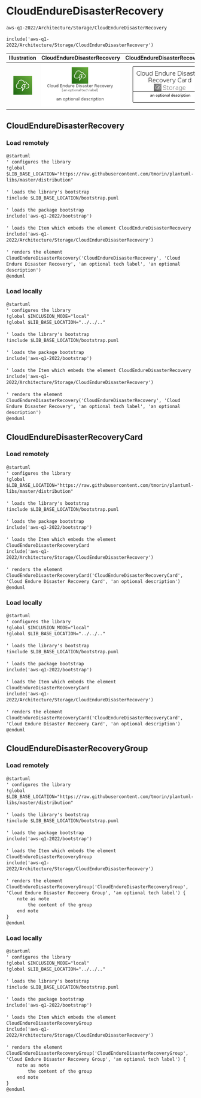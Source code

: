 # CloudEndureDisasterRecovery


```text
aws-q1-2022/Architecture/Storage/CloudEndureDisasterRecovery
```

```text
include('aws-q1-2022/Architecture/Storage/CloudEndureDisasterRecovery')
```



| Illustration | CloudEndureDisasterRecovery | CloudEndureDisasterRecoveryCard | CloudEndureDisasterRecoveryGroup |
| :---: | :---: | :---: | :---: |
| ![illustration for Illustration](../../../aws-q1-2022/Architecture/Storage/CloudEndureDisasterRecovery.png) | ![illustration for CloudEndureDisasterRecovery](../../../aws-q1-2022/Architecture/Storage/CloudEndureDisasterRecovery.Local.png) | ![illustration for CloudEndureDisasterRecoveryCard](../../../aws-q1-2022/Architecture/Storage/CloudEndureDisasterRecoveryCard.Local.png) | ![illustration for CloudEndureDisasterRecoveryGroup](../../../aws-q1-2022/Architecture/Storage/CloudEndureDisasterRecoveryGroup.Local.png) |




## CloudEndureDisasterRecovery

### Load remotely
```plantuml
@startuml
' configures the library
!global $LIB_BASE_LOCATION="https://raw.githubusercontent.com/tmorin/plantuml-libs/master/distribution"

' loads the library's bootstrap
!include $LIB_BASE_LOCATION/bootstrap.puml

' loads the package bootstrap
include('aws-q1-2022/bootstrap')

' loads the Item which embeds the element CloudEndureDisasterRecovery
include('aws-q1-2022/Architecture/Storage/CloudEndureDisasterRecovery')

' renders the element
CloudEndureDisasterRecovery('CloudEndureDisasterRecovery', 'Cloud Endure Disaster Recovery', 'an optional tech label', 'an optional description')
@enduml
```

### Load locally
```plantuml
@startuml
' configures the library
!global $INCLUSION_MODE="local"
!global $LIB_BASE_LOCATION="../../.."

' loads the library's bootstrap
!include $LIB_BASE_LOCATION/bootstrap.puml

' loads the package bootstrap
include('aws-q1-2022/bootstrap')

' loads the Item which embeds the element CloudEndureDisasterRecovery
include('aws-q1-2022/Architecture/Storage/CloudEndureDisasterRecovery')

' renders the element
CloudEndureDisasterRecovery('CloudEndureDisasterRecovery', 'Cloud Endure Disaster Recovery', 'an optional tech label', 'an optional description')
@enduml
```

## CloudEndureDisasterRecoveryCard

### Load remotely
```plantuml
@startuml
' configures the library
!global $LIB_BASE_LOCATION="https://raw.githubusercontent.com/tmorin/plantuml-libs/master/distribution"

' loads the library's bootstrap
!include $LIB_BASE_LOCATION/bootstrap.puml

' loads the package bootstrap
include('aws-q1-2022/bootstrap')

' loads the Item which embeds the element CloudEndureDisasterRecoveryCard
include('aws-q1-2022/Architecture/Storage/CloudEndureDisasterRecovery')

' renders the element
CloudEndureDisasterRecoveryCard('CloudEndureDisasterRecoveryCard', 'Cloud Endure Disaster Recovery Card', 'an optional description')
@enduml
```

### Load locally
```plantuml
@startuml
' configures the library
!global $INCLUSION_MODE="local"
!global $LIB_BASE_LOCATION="../../.."

' loads the library's bootstrap
!include $LIB_BASE_LOCATION/bootstrap.puml

' loads the package bootstrap
include('aws-q1-2022/bootstrap')

' loads the Item which embeds the element CloudEndureDisasterRecoveryCard
include('aws-q1-2022/Architecture/Storage/CloudEndureDisasterRecovery')

' renders the element
CloudEndureDisasterRecoveryCard('CloudEndureDisasterRecoveryCard', 'Cloud Endure Disaster Recovery Card', 'an optional description')
@enduml
```

## CloudEndureDisasterRecoveryGroup

### Load remotely
```plantuml
@startuml
' configures the library
!global $LIB_BASE_LOCATION="https://raw.githubusercontent.com/tmorin/plantuml-libs/master/distribution"

' loads the library's bootstrap
!include $LIB_BASE_LOCATION/bootstrap.puml

' loads the package bootstrap
include('aws-q1-2022/bootstrap')

' loads the Item which embeds the element CloudEndureDisasterRecoveryGroup
include('aws-q1-2022/Architecture/Storage/CloudEndureDisasterRecovery')

' renders the element
CloudEndureDisasterRecoveryGroup('CloudEndureDisasterRecoveryGroup', 'Cloud Endure Disaster Recovery Group', 'an optional tech label') {
    note as note
        the content of the group
    end note
}
@enduml
```

### Load locally
```plantuml
@startuml
' configures the library
!global $INCLUSION_MODE="local"
!global $LIB_BASE_LOCATION="../../.."

' loads the library's bootstrap
!include $LIB_BASE_LOCATION/bootstrap.puml

' loads the package bootstrap
include('aws-q1-2022/bootstrap')

' loads the Item which embeds the element CloudEndureDisasterRecoveryGroup
include('aws-q1-2022/Architecture/Storage/CloudEndureDisasterRecovery')

' renders the element
CloudEndureDisasterRecoveryGroup('CloudEndureDisasterRecoveryGroup', 'Cloud Endure Disaster Recovery Group', 'an optional tech label') {
    note as note
        the content of the group
    end note
}
@enduml
```

